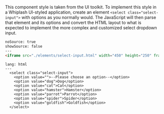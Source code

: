 This component style is taken from the UI toolkit. To implement this style in a Whiplash UI-styled application, create an element `<select class="select-input">` with options as you normally would. The JavaScript will then parse that element and its options and convert the HTML layout to what is expected to implement the more complex and customized select dropdown input.

```html
noSource: true
showSource: false
---
<iframe src="./elements/select-input.html" width="450" height="250" frameborder="0"> </iframe>
```

```code
lang: html
---
  <select class="select-input">
    <option value="">--Please choose an option--</option>
    <option value="dog">Dog</option>
    <option value="cat">Cat</option>
    <option value="hamster">Hamster</option>
    <option value="parrot">Parrot</option>
    <option value="spider">Spider</option>
    <option value="goldfish">Goldfish</option>
  </select>
```


